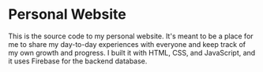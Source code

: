 # Personal Website
This is the source code to my personal website. It's meant to be a place for me to share my day-to-day experiences with everyone and keep track of my own growth and progress. I built it with HTML, CSS, and JavaScript, and it uses Firebase for the backend database.
